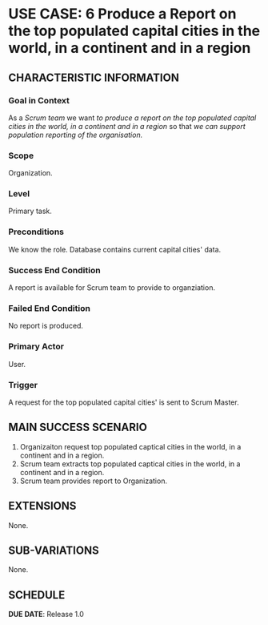 # USE CASE: 6 Produce a Report on the top populated capital cities in the world, in a continent and in a region

## CHARACTERISTIC INFORMATION

### Goal in Context

As a *Scrum team* we want *to produce a report on the top populated capital cities in the world, in a continent and in a region* so that *we can support population reporting of the organisation.*

### Scope

Organization.

### Level

Primary task.

### Preconditions

We know the role.  Database contains current capital cities' data.

### Success End Condition

A report is available for Scrum team to provide to organziation.

### Failed End Condition

No report is produced.

### Primary Actor

User.

### Trigger

A request for the top populated capital cities' is sent to Scrum Master.

## MAIN SUCCESS SCENARIO

1. Organizaiton request top populated captical cities in the world, in a continent and in a region.
2. Scrum team extracts top populated captical cities in the world, in a continent and in a region.
3. Scrum team provides report to Organization.

## EXTENSIONS

None.

## SUB-VARIATIONS

None.

## SCHEDULE

**DUE DATE**: Release 1.0
